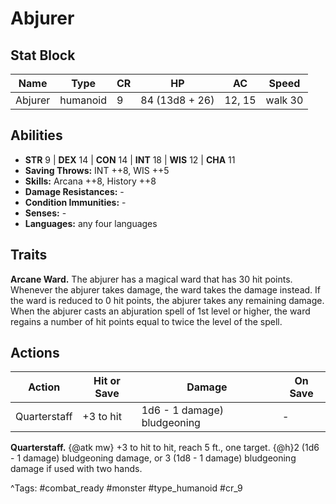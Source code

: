 # Abjurer

## Stat Block

| Name | Type | CR | HP | AC | Speed |
|------|------|----|----|----|-------|
| Abjurer | humanoid | 9 | 84 (13d8 + 26) | 12, 15 | walk 30 |

## Abilities

- **STR** 9 | **DEX** 14 | **CON** 14 | **INT** 18 | **WIS** 12 | **CHA** 11
- **Saving Throws:** INT ++8, WIS ++5  
- **Skills:** Arcana ++8, History ++8  
- **Damage Resistances:** -  
- **Condition Immunities:** -  
- **Senses:** -  
- **Languages:** any four languages

## Traits

**Arcane Ward.** The abjurer has a magical ward that has 30 hit points. Whenever the abjurer takes damage, the ward takes the damage instead. If the ward is reduced to 0 hit points, the abjurer takes any remaining damage. When the abjurer casts an abjuration spell of 1st level or higher, the ward regains a number of hit points equal to twice the level of the spell.


## Actions

| Action | Hit or Save | Damage | On Save |
|--------|--------------|--------|----------|
| Quarterstaff | +3 to hit | 1d6 - 1 damage) bludgeoning | - |

**Quarterstaff.** {@atk mw} +3 to hit to hit, reach 5 ft., one target. {@h}2 (1d6 - 1 damage) bludgeoning damage, or 3 (1d8 - 1 damage) bludgeoning damage if used with two hands.


^Tags: #combat_ready #monster #type_humanoid #cr_9
